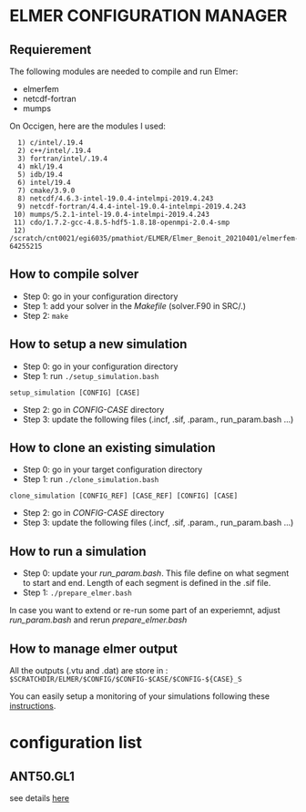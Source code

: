 # ELMER CONFIGURATION MANAGER

## Requierement
The following modules are needed to compile and run Elmer:
- elmerfem
- netcdf-fortran
- mumps

On Occigen, here are the modules I used:
```
  1) c/intel/.19.4
  2) c++/intel/.19.4
  3) fortran/intel/.19.4
  4) mkl/19.4
  5) idb/19.4
  6) intel/19.4
  7) cmake/3.9.0
  8) netcdf/4.6.3-intel-19.0.4-intelmpi-2019.4.243
  9) netcdf-fortran/4.4.4-intel-19.0.4-intelmpi-2019.4.243
 10) mumps/5.2.1-intel-19.0.4-intelmpi-2019.4.243
 11) cdo/1.7.2-gcc-4.8.5-hdf5-1.8.18-openmpi-2.0.4-smp
 12) /scratch/cnt0021/egi6035/pmathiot/ELMER/Elmer_Benoit_20210401/elmerfem-64255215
```

## How to compile solver
- Step 0: go in your configuration directory
- Step 1: add your solver in the *Makefile* (solver.F90 in SRC/.)
- Step 2: `make`

## How to setup a new simulation
- Step 0: go in your configuration directory
- Step 1: run `./setup_simulation.bash`
```
setup_simulation [CONFIG] [CASE]
```
- Step 2: go in *CONFIG-CASE* directory
- Step 3: update the following files (.incf, .sif, .param., run_param.bash ...)

## How to clone an existing simulation
- Step 0: go in your target configuration directory
- Step 1: run `./clone_simulation.bash`
```
clone_simulation [CONFIG_REF] [CASE_REF] [CONFIG] [CASE]
```
- Step 2: go in *CONFIG-CASE* directory
- Step 3: update the following files (.incf, .sif, .param., run_param.bash ...)

## How to run a simulation
- Step 0: update your *run_param.bash*. This file define on what segment to start and end. Length of each segment is defined in the .sif file.
- Step 1: `./prepare_elmer.bash`

In case you want to extend or re-run some part of an experiemnt, adjust *run_param.bash* and rerun *prepare_elmer.bash*

## How to manage elmer output
All the outputs (.vtu and .dat) are store in : `$SCRATCHDIR/ELMER/$CONFIG/$CONFIG-$CASE/$CONFIG-${CASE}_S`

You can easily setup a monitoring of your simulations following these [instructions](ANT50.GL1/VAL/README.md).

# configuration list

## ANT50.GL1
see details [here](ANT50.GL1/README.md)
